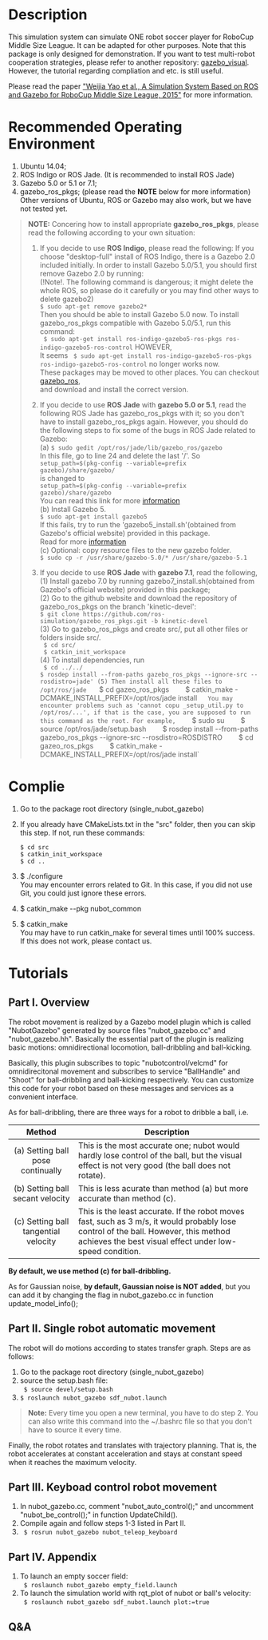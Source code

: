# Description 
This simulation system can simulate ONE robot soccer player for RoboCup Middle Size League. It can be adapted for other purposes. Note that this package is only designed for demonstration. If you want to test multi-robot cooperation strategies, please refer to another repository: [gazebo_visual](https://github.com/nubot-nudt/gazebo_visual). However, the tutorial regarding compliation and etc. is still useful.   

Please read the paper ["Weijia Yao et al., A Simulation System Based on ROS and Gazebo for RoboCup Middle Size League, 2015"](https://www.trustie.net/organizations/23/publications) for more information.

# Recommended Operating Environment
1. Ubuntu 14.04; 
2. ROS Indigo or ROS Jade. (It is recommended to install ROS Jade)
3. Gazebo 5.0 or 5.1 or 7.1;
4. gazebo_ros_pkgs; (please read the **NOTE** below for more information)  
Other versions of Ubuntu, ROS or Gazebo may also work, but we have not tested yet.

> **NOTE:** 
> Concering how to install appropriate **gazebo_ros_pkgs**, please read the following according to your own situation:
> 1. If you decide to use **ROS Indigo**, please read the following:
> If you choose "desktop-full" install of ROS Indigo, there is a Gazebo 2.0 included initially. In order to install Gazebo 5.0/5.1, you should first remove Gazebo 2.0 by running:   
(!Note!. The following command is dangerous; it might delete the whole ROS, so please do it carefully or you may find other ways to delete gazebo2)   
` $ sudo apt-get remove gazebo2* `  
> Then you should be able to install Gazebo 5.0 now. To install gazebo_ros_pkgs compatible with Gazebo
> 5.0/5.1, run this command:  
` $ sudo apt-get install ros-indigo-gazebo5-ros-pkgs ros-indigo-gazebo5-ros-control`
> HOWEVER,   
> It seems ` $ sudo apt-get install ros-indigo-gazebo5-ros-pkgs ros-indigo-gazebo5-ros-control` no longer works now.    
> These packages may be moved to other places. You can checkout [gazebo_ros](https://github.com/ros-simulation/gazebo_ros_pkgs.git),   
> and download and install the correct version.   
>   
> 2. If you decide to use **ROS Jade** with **gazebo 5.0 or 5.1**, read the following
> ROS Jade has gazebo_ros_pkgs with it; so you don't have to install gazebo_ros_pkgs again. 
> However, you should do the following steps to fix some of the bugs in ROS Jade related to Gazebo:        
>    (a) `$ sudo gedit /opt/ros/jade/lib/gazebo_ros/gazebo`    
> In this file, go to line 24 and delete the last '/'. So    
> `setup_path=$(pkg-config --variable=prefix gazebo)/share/gazebo/`    
> is changed to     
> `setup_path=$(pkg-config --variable=prefix gazebo)/share/gazebo`    
>     You can read this link for more [information](http://answers.ros.org/question/215796/problem-for-install-gazebo_ros_package/)   
>    (b) Install Gazebo 5.     
>    `$ sudo apt-get install gazebo5`     
> If this fails, try to run the 'gazebo5_install.sh'(obtained from Gazebo's official website) provided in this package.    
> Read for more [information](http://answers.ros.org/question/217970/ros-jade-and-gazebo-50-migration-problem/)   
>   (c) Optional: copy resource files to the new gazebo folder.    
>    `$ sudo cp -r /usr/share/gazebo-5.0/* /usr/share/gazebo-5.1`     
>   
> 3. If you decide to use **ROS Jade** with **gazebo 7.1**, read the following,
> (1) Install gazebo 7.0 by running gazebo7_install.sh(obtained from Gazebo's official website) provided in this package;   
> (2) Go to the github website and download the repository of gazebo_ros_pkgs on the branch 'kinetic-devel':   
> `$ git clone https://github.com/ros-simulation/gazebo_ros_pkgs.git -b kinetic-devel`   
> (3) Go to gazebo_ros_pkgs and create src/, put all other files or folders inside src/.    
> ` $ cd src/`   
> ` $ catkin_init_workspace`   
> (4) To install dependencies, run    
> ` $ cd ../../`   
> ` $ rosdep install --from-paths gazebo_ros_pkgs --ignore-src --rosdistro=jade'
> (5) Then install all these files to /opt/ros/jade   
> ` $ cd gazeo_ros_pkgs`   
> ` $ catkin_make -DCMAKE_INSTALL_PREFIX=/opt/ros/jade install`   
> You may encounter problems such as 'cannot copu _setup_util.py to /opt/ros/...', if that is the case, you are supposed
> to run this command as the root. For example,    
> ` $ sudo su`   
> ` $ source /opt/ros/jade/setup.bash`   
> ` $ rosdep install --from-paths gazebo_ros_pkgs --ignore-src --rosdistro=ROSDISTRO`   
> ` $ cd gazeo_ros_pkgs`   
> ` $ catkin_make -DCMAKE_INSTALL_PREFIX=/opt/ros/jade install`   

# Complie
1. Go to the package root directory (single_nubot_gazebo)
2. If you already have CMakeLists.txt in the "src" folder, then you can skip this step. 
   If not, run these commands:
       
    ```
    $ cd src
    $ catkin_init_workspace
    $ cd ..
    ```
3. $ ./configure   
You may encounter errors related to Git. In this case, if you did not use Git, you could just ignore these errors.   
4. $ catkin_make --pkg nubot_common
5. $ catkin_make   
You may have to run catkin_make for several times until 100% success. If this does not work, please contact us.   

# Tutorials

## Part I. Overview
The robot movement is realized by a Gazebo model plugin which is called "NubotGazebo" generated by source files "nubot_gazebo.cc" and "nubot_gazebo.hh". Basically the essential part of the plugin is realizing basic motions: omnidirectional locomotion, ball-dribbling and ball-kicking.

Basically, this plugin subscribes to topic "nubotcontrol/velcmd" for omnidirecitonal movement and subscribes to service "BallHandle" and "Shoot" for ball-dribbling and ball-kicking respectively. You can customize this code for your robot based on these messages and services as a convenient interface.

As for ball-dribbling, there are three ways for a robot to dribble a ball, i.e.
            
Method  | Description
:-----: | -------------
(a) Setting ball pose continually  | This is the most accurate one; nubot would hardly lose control of the ball, but the visual effect is not very good (the ball does not rotate).
(b) Setting ball secant velocity  | This is less acurate than method (a) but more accurate than method (c).
(c) Setting ball tangential velocity |  This is the least accurate. If the robot moves fast, such as 3 m/s, it would probably lose control of the ball. However, this method achieves the best visual effect under low-speed condition.
**By default, we use method (c) for ball-dribbling.**
    
 As for Gaussian noise, **by default, Gaussian noise is NOT added**, but you can add it by changing the flag in nubot_gazebo.cc in function update_model_info();
         
 
## Part II. Single robot automatic movement
 The robot will do motions according to states transfer graph. Steps are as follows:
 1. Go to the package root directory (single_nubot_gazebo)
 2. source the setup.bash file:   
   ` $ source devel/setup.bash`
 3.  `$ roslaunch nubot_gazebo sdf_nubot.launch`   
 
>  **Note:** Every time you open a new terminal, you have to do step 2. You can also write this command into the ~/.bashrc file so that you don't have to source it every time.

Finally, the robot rotates and translates with trajectory planning. That is, the robot accelerates at constant acceleration and stays at constant speed when it reaches the maximum velocity.
 
## Part III. Keyboad control robot movement
 1. In nubot_gazebo.cc, comment "nubot_auto_control();" and uncomment "nubot_be_control();" in function UpdateChild().
 2. Compile again and follow steps 1-3 listed in Part II.
 3. ` $ rosrun nubot_gazebo nubot_teleop_keyboard`
 
## Part IV. Appendix
  1. To launch an empty soccer field:   
  ` $ roslaunch nubot_gazebo empty_field.launch`
  2. To launch the simulation world with rqt_plot of nubot or ball's velocity:  
  ` $ roslaunch nubot_gazebo sdf_nubot.launch plot:=true`
  
## Q&A
